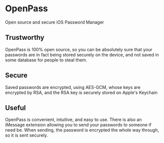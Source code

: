 # OpenPass
Open source and secure iOS Password Manager

## Trustworthy
OpenPass is 100% open source, so you can be absolutely sure that your passwords are in fact being stored securely on the device, and not saved in some database for people to steal them.

## Secure
Saved passwords are encrypted, using AES-GCM, whose keys are encrypted by RSA, and the RSA key is securely stored on Apple's Keychain

## Useful
OpenPass is convenient, intuitive, and easy to use.
There is also an iMessage extension allowing you to send your passwords to someone if need be. When sending, the password is encrypted the whole way through, so it is sent securely.
